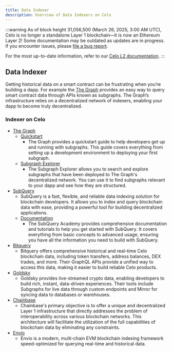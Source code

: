```yaml
---
title: Data Indexer
description: Overview of Data Indexers on Celo
---
```


:::warning
As of block height 31,056,500 (March 26, 2025, 3:00 AM UTC), Celo is no longer a standalone Layer 1 blockchain—it is now an Ethereum Layer 2!
Some documentation may be outdated as updates are in progress. If you encounter issues, please [file a bug report](https://github.com/celo-org/docs/issues/new/choose).

For the most up-to-date information, refer to our [Celo L2 documentation](https://docs.celo.org/cel2).
:::

## Data Indexer

Getting historical data on a smart contract can be frustrating when you’re building a dapp. For example the [The Graph](https://thegraph.com/) provides an easy way to query smart contract data through APIs known as subgraphs. The Graph’s infrastructure relies on a decentralized network of indexers, enabling your dapp to become truly decentralized.

### Indexer on Celo

- [The Graph](https://thegraph.com/)
  - [Quickstart](https://thegraph.com/docs/en/)
    - The Graph provides a quickstart guide to help developers get up and running with subgraphs. This guide covers everything from setting up a development environment to deploying your first subgraph.
  - [Subgraph Explorer](https://thegraph.com/explorer)
    - The Subgraph Explorer allows you to search and explore subgraphs that have been deployed to The Graph's decentralized network. You can use it to find subgraphs relevant to your dapp and see how they are structured.
- [SubQuery](https://subquery.network/)
  - SubQuery is a fast, flexible, and reliable data indexing solution for blockchain developers. It allows you to index and query blockchain data with ease, providing a powerful tool for building decentralized applications.
  - [Documentation](https://academy.subquery.network/)
    - The SubQuery Academy provides comprehensive documentation and tutorials to help you get started with SubQuery. It covers everything from basic concepts to advanced usage, ensuring you have all the information you need to build with SubQuery.
- [Bitquery](https://bitquery.io/blockchains/celo-blockchain-api)
  - Bitquery offers comprehensive historical and real-time Celo blockchain data, including token transfers, address balances, DEX trades, and more. Their GraphQL APIs provide a unified way to access this data, making it easier to build reliable Celo products.
- [Goldsky](https://goldsky.com/)
  - Goldsky provides live-streamed crypto data, enabling developers to build rich, instant, data-driven experiences. Their tools include Subgraphs for live data through custom endpoints and Mirror for syncing data to databases or warehouses.
- [Chainbase](https://chainbase.com/)
  - Chainbase's primary objective is to offer a unique and decentralized Layer 1 infrastructure that directly addresses the problem of interoperability across various blockchain networks. This architecture will facilitate the utilization of the full capabilities of blockchain data by eliminating any constraints.
- [Envio](https://envio.dev/)
  - Envio is a modern, multi-chain EVM blockchain indexing framework speed-optimized
for querying real-time and historical data.


